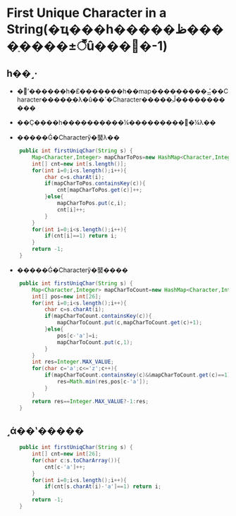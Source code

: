 # First Unique Character in a String(�ҵ���һ�����ظ����ַ����±꣬û���򷵻�-1)

## һ��˼·

* �ʼ������һ�£�������һ��map���������⣬��Character�����ֵ�λ�û��ߴ�Character�����ֵĴ�����������
* ��Ҫ����һ����������¼���������߼�¼λ��

* �����Ǵ�Characterӳ�䵽λ��
```Java
    public int firstUniqChar(String s) {
        Map<Character,Integer> mapCharToPos=new HashMap<Character,Integer>();
        int[] cnt=new int[s.length()];
        for(int i=0;i<s.length();i++){
            char c=s.charAt(i);
            if(mapCharToPos.containsKey(c)){
                cnt[mapCharToPos.get(c)]++;
            }else{
                mapCharToPos.put(c,i);
                cnt[i]++;
            }
        }
        for(int i=0;i<s.length();i++){
            if(cnt[i]==1) return i;
        }
        return -1;
    }
```

* �����Ǵ�Characterӳ�䵽����
```Java
    public int firstUniqChar(String s) {
        Map<Character,Integer> mapCharToCount=new HashMap<Character,Integer>();
        int[] pos=new int[26];
        for(int i=0;i<s.length();i++){
            char c=s.charAt(i);
            if(mapCharToCount.containsKey(c)){
                mapCharToCount.put(c,mapCharToCount.get(c)+1);
            }else{
                pos[c-'a']=i;
                mapCharToCount.put(c,1);
            }
        }
        int res=Integer.MAX_VALUE;
        for(char c='a';c<='z';c++){
            if(mapCharToCount.containsKey(c)&&mapCharToCount.get(c)==1){
                res=Math.min(res,pos[c-'a']);
            }
        }
        return res==Integer.MAX_VALUE?-1:res;
    }
```

## ˼ά��ʽ�����

```Java
    public int firstUniqChar(String s) {
        int[] cnt=new int[26];
        for(char c:s.toCharArray()){
            cnt[c-'a']++;
        }
        for(int i=0;i<s.length();i++){
            if(cnt[s.charAt(i)-'a']==1) return i;
        }
        return -1;
    }
```